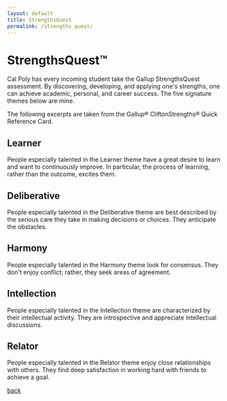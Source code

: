 ```yaml
---
layout: default
title: StrengthsQuest
permalink: /strengths_quest/
---
```


# StrengthsQuest™

Cal Poly has every incoming student take the Gallup StrengthsQuest assessment.&nbsp;By discovering, developing, and applying one's strengths, one can achieve academic, personal, and career success. The five signature themes below are mine.

The following excerpts are taken from the Gallup® CliftonStrengths® Quick Reference Card.

## Learner
People especially talented in the Learner theme have a great desire to learn and want to continuously improve. In particular, the process of learning, rather than the outcome, excites them.

## Deliberative
People especially talented in the Deliberative theme are best described by the serious care they take in making decisions or choices. They anticipate the obstacles.

## Harmony
People especially talented in the Harmony theme look for consensus. They don't enjoy conflict; rather, they seek areas of agreement.

## Intellection
People especially talented in the Intellection theme are characterized by their intellectual activity. They are introspective and appreciate intellectual discussions.

## Relator
People especially talented in the Relator theme enjoy close relationships with others. They find deep satisfaction in working hard with friends to achieve a goal.

[back](./)